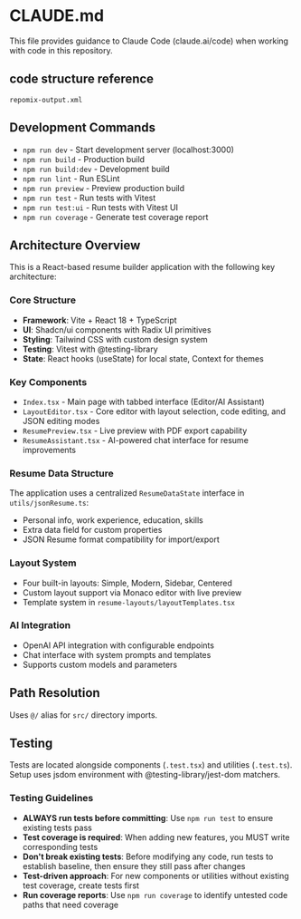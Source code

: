 # CLAUDE.md

This file provides guidance to Claude Code (claude.ai/code) when working with code in this repository.

## code structure reference

`repomix-output.xml`

## Development Commands

- `npm run dev` - Start development server (localhost:3000)
- `npm run build` - Production build
- `npm run build:dev` - Development build
- `npm run lint` - Run ESLint
- `npm run preview` - Preview production build
- `npm run test` - Run tests with Vitest
- `npm run test:ui` - Run tests with Vitest UI
- `npm run coverage` - Generate test coverage report

## Architecture Overview

This is a React-based resume builder application with the following key architecture:

### Core Structure
- **Framework**: Vite + React 18 + TypeScript
- **UI**: Shadcn/ui components with Radix UI primitives
- **Styling**: Tailwind CSS with custom design system
- **Testing**: Vitest with @testing-library
- **State**: React hooks (useState) for local state, Context for themes

### Key Components
- `Index.tsx` - Main page with tabbed interface (Editor/AI Assistant)
- `LayoutEditor.tsx` - Core editor with layout selection, code editing, and JSON editing modes
- `ResumePreview.tsx` - Live preview with PDF export capability
- `ResumeAssistant.tsx` - AI-powered chat interface for resume improvements

### Resume Data Structure
The application uses a centralized `ResumeDataState` interface in `utils/jsonResume.ts`:
- Personal info, work experience, education, skills
- Extra data field for custom properties
- JSON Resume format compatibility for import/export

### Layout System
- Four built-in layouts: Simple, Modern, Sidebar, Centered
- Custom layout support via Monaco editor with live preview
- Template system in `resume-layouts/layoutTemplates.tsx`

### AI Integration
- OpenAI API integration with configurable endpoints
- Chat interface with system prompts and templates
- Supports custom models and parameters

## Path Resolution
Uses `@/` alias for `src/` directory imports.

## Testing
Tests are located alongside components (`.test.tsx`) and utilities (`.test.ts`). Setup uses jsdom environment with @testing-library/jest-dom matchers.

### Testing Guidelines
- **ALWAYS run tests before committing**: Use `npm run test` to ensure existing tests pass
- **Test coverage is required**: When adding new features, you MUST write corresponding tests
- **Don't break existing tests**: Before modifying any code, run tests to establish baseline, then ensure they still pass after changes
- **Test-driven approach**: For new components or utilities without existing test coverage, create tests first
- **Run coverage reports**: Use `npm run coverage` to identify untested code paths that need coverage
